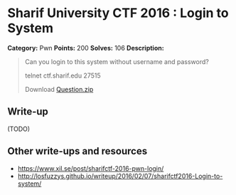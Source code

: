 # Sharif University CTF 2016 : Login to System

**Category:** Pwn
**Points:** 200
**Solves:** 106
**Description:**

> Can you login to this system without username and password?
>
> telnet ctf.sharif.edu 27515
>
> Download [Question.zip](./Question.zip)


## Write-up

(TODO)

## Other write-ups and resources

* <https://www.xil.se/post/sharifctf-2016-pwn-login/>
* <http://losfuzzys.github.io/writeup/2016/02/07/sharifctf2016-Login-to-system/>
